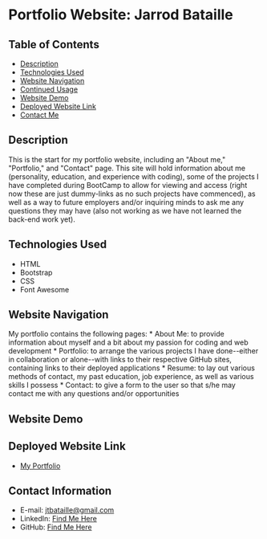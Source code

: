 # Portfolio Website: Jarrod Bataille

## Table of Contents
* [Description](#description)
* [Technologies Used](#technologies-used)
* [Website Navigation](#website-navigation)
* [Continued Usage](#continued-usage)
* [Website Demo](#website-demo)
* [Deployed Website Link](#deployed-website-link)
* [Contact Me](#contact-information)

## Description

This is the start for my portfolio website, including an "About me," "Portfolio," and "Contact" page. This site will hold information about me (personality, education, and experience with coding), some of the projects I have completed during BootCamp to allow for viewing and access (right now these are just dummy-links as no such projects have commenced), as well as a way to future employers and/or inquiring minds to ask me any questions they may have (also not working as we have not learned the back-end work yet).

## Technologies Used
* HTML
* Bootstrap
* CSS
* Font Awesome

## Website Navigation

My portfolio contains the following pages: 
    * About Me: to provide information about myself and a bit about my passion for coding and web development
    * Portfolio: to arrange the various projects I have done--either in collaboration or alone--with links to their respective GitHub sites, containing links to their deployed applications
    * Resume: to lay out various methods of contact, my past education, job experience, as well as various skills I possess
    * Contact: to give a form to the user so that s/he may contact me with any questions and/or opportunities
    
## Website Demo


## Deployed Website Link
* [My Portfolio](https://jtbataille.github.io/)

## Contact Information
* E-mail: jtbataille@gmail.com
* LinkedIn: [Find Me Here](https://www.linkedin.com/in/jarrod-bataille-9154461aa/)
* GitHub: [Find Me Here](https://github.com/jtbataille)
